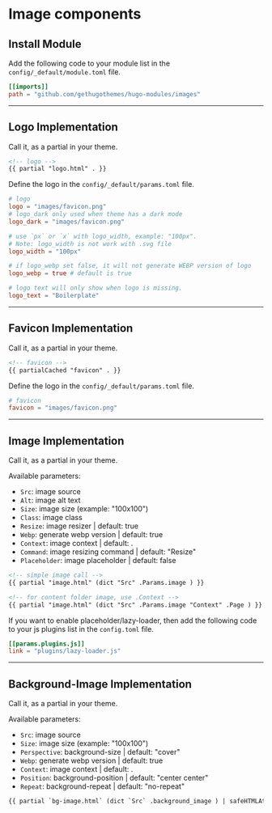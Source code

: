 # Image components

## Install Module

Add the following code to your module list in the `config/_default/module.toml` file.

```toml
[[imports]]
path = "github.com/gethugothemes/hugo-modules/images"
```

<hr>

## Logo Implementation

Call it, as a partial in your theme.

```html
<!-- logo -->
{{ partial "logo.html" . }}
```

Define the logo in the `config/_default/params.toml` file.

```toml
# logo
logo = "images/favicon.png"
# logo_dark only used when theme has a dark mode
logo_dark = "images/favicon.png"

# use `px` or `x` with logo_width, example: "100px".
# Note: logo_width is not work with .svg file
logo_width = "100px"

# if logo_webp set false, it will not generate WEBP version of logo
logo_webp = true # default is true

# logo text will only show when logo is missing.
logo_text = "Boilerplate"
```

<hr>


## Favicon Implementation

Call it, as a partial in your theme.

```html
<!-- favicon -->
{{ partialCached "favicon" . }}
```

Define the logo in the `config/_default/params.toml` file.

```toml
# favicon
favicon = "images/favicon.png"
```

<hr>


## Image Implementation

Call it, as a partial in your theme.

Available parameters:
* `Src`: image source
* `Alt`: image alt text
* `Size`: image size (example: "100x100")
* `Class`: image class
* `Resize`: image resizer | default: true
* `Webp`: generate webp version | default: true
* `Context`: image context | default: .
* `Command`: image resizing command | default: "Resize"
* `Placeholder`: image placeholder | default: false

```html
<!-- simple image call -->
{{ partial "image.html" (dict "Src" .Params.image ) }}

<!-- for content folder image, use .Context -->
{{ partial "image.html" (dict "Src" .Params.image "Context" .Page ) }}
```

If you want to enable placeholder/lazy-loader, then add the following code to your js plugins list in the `config.toml` file.

```toml
[[params.plugins.js]]
link = "plugins/lazy-loader.js"
```

<hr>


## Background-Image Implementation

Call it, as a partial in your theme.

Available parameters:
* `Src`: image source
* `Size`: image size (example: "100x100")
* `Perspective`: background-size | default: "cover"
* `Webp`: generate webp version | default: true
* `Context`: image context | default: .
* `Position`: background-position | default: "center center"
* `Repeat`: background-repeat | default: "no-repeat"

```html
{{ partial `bg-image.html` (dict `Src` .background_image ) | safeHTMLAttr }}
```